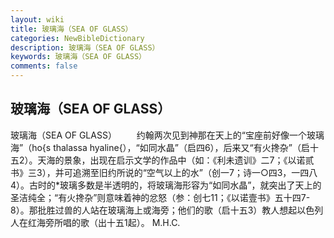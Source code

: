 ```yaml
---
layout: wiki
title: 玻璃海（SEA OF GLASS）
categories: NewBibleDictionary
description: 玻璃海（SEA OF GLASS）
keywords: 玻璃海（SEA OF GLASS）
comments: false
---
```


## 玻璃海（SEA OF GLASS）



玻璃海（SEA OF GLASS）
　　约翰两次见到神那在天上的“宝座前好像一个玻璃海”（ho{s thalassa hyaline{），“如同水晶”（启四6），后来又“有火搀杂”（启十五2）。天海的景象，出现在启示文学的作品中（如：《利未遗训》二7；《以诺贰书》三3），并可追溯至旧约所说的“空气以上的水”（创一7；诗一○四3，一四八4）。古时的*玻璃多数是半透明的，将玻璃海形容为“如同水晶”，就突出了天上的圣洁纯全；“有火搀杂”则意味着神的忿怒（参：创七11；《以诺壹书》五十四7-8）。那批胜过兽的人站在玻璃海上或海旁；他们的歌（启十五3）教人想起以色列人在红海旁所唱的歌（出十五1起）。
M.H.C.




